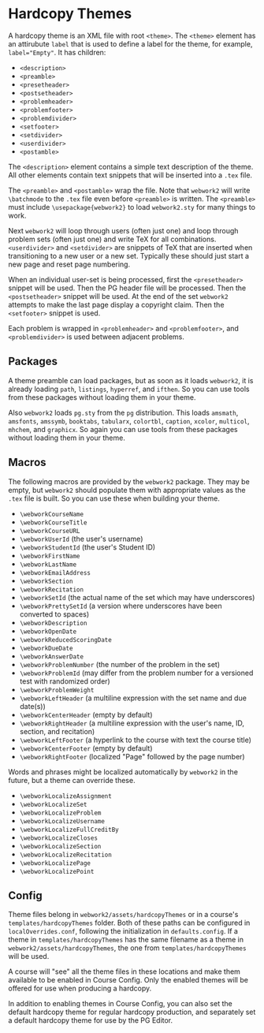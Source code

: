 # Hardcopy Themes

A hardcopy theme is an XML file with root `<theme>`.  The `<theme>` element has an attirubute `label` that is used to
define a label for the theme, for example, `label="Empty"`.  It has children:

* `<description>`
* `<preamble>`
* `<presetheader>`
* `<postsetheader>`
* `<problemheader>`
* `<problemfooter>`
* `<problemdivider>`
* `<setfooter>`
* `<setdivider>`
* `<userdivider>`
* `<postamble>`

The `<description>` element contains a simple text description of the theme.  All other elements contain text snippets
that will be inserted into a `.tex` file.

The `<preamble>` and `<postamble>` wrap the file.  Note that `webwork2` will write `\batchmode` to the `.tex` file even
before `<preamble>` is written.  The `<preamble>` must include `\usepackage{webwork2}` to load `webwork2.sty` for many
things to work.

Next `webwork2` will loop through users (often just one) and loop through problem sets (often just one) and write TeX
for all combinations.  `<userdivider>` and `<setdivider>` are snippets of TeX that are inserted when transitioning to a
new user or a new set.  Typically these should just start a new page and reset page numbering.

When an individual user-set is being processed, first the `<presetheader>` snippet will be used.  Then the PG header
file will be processed.  Then the `<postsetheader>` snippet will be used.  At the end of the set `webwork2` attempts to
make the last page display a copyright claim.  Then the `<setfooter>` snippet is used.

Each problem is wrapped in `<problemheader>` and `<problemfooter>`, and `<problemdivider>` is used between adjacent
problems.

## Packages

A theme preamble can load packages, but as soon as it loads `webwork2`, it is already loading `path`, `listings`,
`hyperref`, and `ifthen`.  So you can use tools from these packages without loading them in your theme.

Also `webwork2` loads `pg.sty` from the `pg` distribution.  This loads `amsmath`, `amsfonts`, `amssymb`, `booktabs`,
`tabularx`, `colortbl`, `caption`, `xcolor`, `multicol`, `mhchem`, and `graphicx`.  So again you can use tools from
these packages without loading them in your theme.

## Macros

The following macros are provided by the `webwork2` package. They may be empty, but `webwork2` should populate them
with appropriate values as the `.tex` file is built. So you can use these when building your theme.

* `\webworkCourseName`
* `\webworkCourseTitle`
* `\webworkCourseURL`
* `\webworkUserId` (the user's username)
* `\webworkStudentId` (the user's Student ID)
* `\webworkFirstName`
* `\webworkLastName`
* `\webworkEmailAddress`
* `\webworkSection`
* `\webworkRecitation`
* `\webworkSetId` (the actual name of the set which may have underscores)
* `\webworkPrettySetId` (a version where underscores have been converted to spaces)
* `\webworkDescription`
* `\webworkOpenDate`
* `\webworkReducedScoringDate`
* `\webworkDueDate`
* `\webworkAnswerDate`
* `\webworkProblemNumber` (the number of the problem in the set)
* `\webworkProblemId` (may differ from the problem number for a versioned test with randomized order)
* `\webworkProblemWeight`
* `\webworkLeftHeader` (a multiline expression with the set name and due date(s))
* `\webworkCenterHeader` (empty by default)
* `\webworkRightHeader` (a multiline expression with the user's name, ID, section, and recitation)
* `\webworkLeftFooter` (a hyperlink to the course with text the course title)
* `\webworkCenterFooter` (empty by default)
* `\webworkRightFooter` (localized "Page" followed by the page number)

Words and phrases might be localized automatically by `webwork2` in the future, but a theme can override these.

* `\webworkLocalizeAssignment`
* `\webworkLocalizeSet`
* `\webworkLocalizeProblem`
* `\webworkLocalizeUsername`
* `\webworkLocalizeFullCreditBy`
* `\webworkLocalizeCloses`
* `\webworkLocalizeSection`
* `\webworkLocalizeRecitation`
* `\webworkLocalizePage`
* `\webworkLocalizePoint`

## Config

Theme files belong in `webwork2/assets/hardcopyThemes` or in a course's `templates/hardcopyThemes` folder.  Both of
these paths can be configured in `localOverrides.conf`, following the initialization in `defaults.config`. If a theme
in `templates/hardcopyThemes` has the same filename as a theme in `webwork2/assets/hardcopyThemes`, the one from
`templates/hardcopyThemes` will be used.

A course will "see" all the theme files in these locations and make them available to be enabled in Course Config.
Only the enabled themes will be offered for use when producing a hardcopy.

In addition to enabling themes in Course Config, you can also set the default hardcopy theme for regular hardcopy
production, and separately set a default hardcopy theme for use by the PG Editor.
